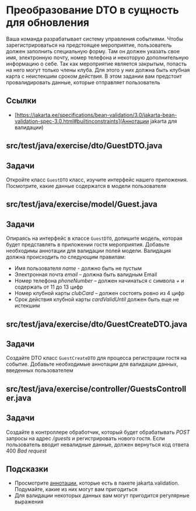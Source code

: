 # Преобразование DTO в сущность для обновления

Ваша команда разрабатывает систему управления событиями. Чтобы зарегистрироваться на предстоящее мероприятие, пользователь должен заполнить специальную форму. Там он должен указать свое имя, электронную почту, номер телефона и некоторую дополнительную информацию о себе. Так как мероприятие является закрытым, попасть на него могут только члены клуба. Для этого у них должна быть клубная карта с неистекшим сроком действия. В этом задании вам предстоит провалидировать данные, которые отправляет пользователь

## Ссылки

* [https://jakarta.ee/specifications/bean-validation/3.0/jakarta-bean-validation-spec-3.0.html#builtinconstraints](Аннотации jakarta для валидации)

## src/test/java/exercise/dto/GuestDTO.java

## Задачи

Откройте класс `GuestDTO` класс, изучите интерфейс нашего приложения. Посмотрите, какие данные содержатся в модели пользователя

## src/test/java/exercise/model/Guest.java

## Задачи

Опираясь на интерфейс в классе `GuestDTO`, допишите модель, которая будет представлять в приложении гостя мероприятия. Добавьте необходимы аннотации для валидации полей модели. Валидация должна происходить по следующим правилам:

* Имя пользователя *name* - должно быть не пустым
* Электронная почта *email* – должна быть валидным Email
* Номер телефона *phoneNumber* – должен начинаться с символа *+* и содержать от 11 до 13 цифр
* Номер клубной карты *clubCard* – должен состоять ровно из 4 цифр
* Срок действия клубной карты *cardValidUntil* должен быть еще не истекшим

## src/test/java/exercise/dto/GuestCreateDTO.java

## Задачи

Создайте DTO класс `GuestCreateDTO` для процесса регистрации гостя на событие. Добавьте необходимые аннотации для валидации данных, введенных пользователем

## src/test/java/exercise/controller/GuestsController.java

## Задачи

Создайте в контроллере обработчик, который будет обрабатывать *POST* запросы на адрес */guests* и регистрировать нового гостя. Если пользователь вводит невалидные данные, должен вернуться код ответа 400 *Bad request*

## Подсказки

* Просмотрите [аннотации](https://jakarta.ee/specifications/bean-validation/3.0/jakarta-bean-validation-spec-3.0.html#builtinconstraints), которые есть в пакете jakarta.validation. Подумайте, какие из них могут вам пригодиться
* Для валидации некоторых данных вам могут пригодится регулярные выражения

